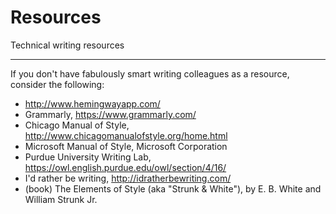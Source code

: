 
# Resources


Technical writing resources
***************************

If you don't have fabulously smart writing colleagues as a resource, consider the following:
* http://www.hemingwayapp.com/
* Grammarly, https://www.grammarly.com/
* Chicago Manual of Style, http://www.chicagomanualofstyle.org/home.html
* Microsoft Manual of Style, Microsoft Corporation
* Purdue University Writing Lab, https://owl.english.purdue.edu/owl/section/4/16/
* I'd rather be writing, http://idratherbewriting.com/
* (book) The Elements of Style (aka "Strunk & White"), by E. B. White and William Strunk Jr.
